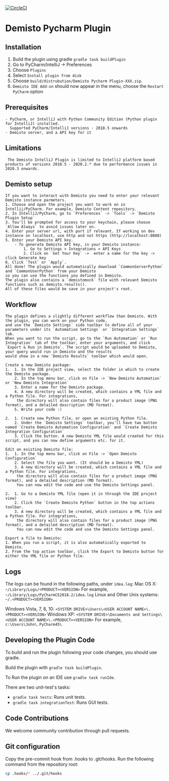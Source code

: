 [![CircleCI](https://circleci.com/gh/circleci/circleci-docs.svg?style=svg)](https://circleci.com/gh/demisto/pycharm-plugin)

# Demisto Pycharm Plugin

## Installation
   1. Build the plugin using gradle `gradle task buildPlugin`
   2. Go to PyCharm/IntelliJ -> Preferences 
   3. Choose `Plugins`
   4. Select `Install plugin from disk`
   5. Choose `build/distrubution/Demisto Pycharm Plugin-XXX.zip`. 
   6. `Demisto IDE Add-on` should now appear in the menu, choose the `Restart PyCharm` option
## Prerequisites 
    - PyCharm, or IntelliJ with Python Community Edition (Python plugin for IntelliJ) installed. 
      Supported PyCharm/IntelliJ versions - 2018.5 onwards
    - Demisto server, and a API key for it 
## Limitations
     The Demisto IntelliJ Plugin is limited to IntelliJ platform based products of versions 2018.5 - 2020.2.* due to performance issues in 2020.3 onwards.
## Demisto setup
    If you want to interact with Demisto you need to enter your relevant Demisto instance parmeters.
    1. Choose and open the project you want to work on in Intellij/PyCharm. For example, Demisto Content repository.
    2. In IntelliJ/PyCharm, go to `Preferences` -> `Tools` -> `Demisto Plugin Setup`
    3. You'll be prompted for access to your keychain, please choose `Allow Always` to avoid issues later on.
    4. Enter your server url, with port if relevant. If working on dev instance on localhost, use http and not https (http://localhost:8080)
    5. Enter your Demisto API key.
        - To generate Demisto API key, in your Demisto instance:
            1. Go to Settings > Integrations > API Keys
            2. Click on `Get Your Key` ->  enter a name for the key -> click Generate key
    6. Click `Test` or `Apply`.
    All done! The plugin would automatically download `CommonServerPython` and `CommonUserPython` from your Demisto
    so you can use the functions you defined in Demisto.
    The plugin also contains a `demistomock` file with relevant Demisto functions such as demisto.results().
    All of these files would be save in your project's root.
    
## Workflow
    The plugin defines a slightly different workflow than Demisto. With the plugin, you can work on your Python code,
    and use the `Demisto Settings` side toolbar to define all of your parameters under its `Automation Settings` or `Integration Settings` tab.
    When you want to run the script, go to the `Run Automation` or `Run Integration` tab of the toolbar, enter your arguments, and click 
    `Export & Run in Demisto`. The script would be uploaded to Demisto, your query would run in Demisto and the results
    would show in a new `Demisto Results` toolbar which would open.
    
    Create a new Demisto package:
    1.  1. In the IDE project view, select the folder in which to create the Demisto package.
        2. In the top menu bar, click on File -> `New Demisto Automation` or `New Demisto Integration`
        3. Enter a name for the Demisto package.
        4. A new directory will be created, which contains a YML file and a Python file. For integrations,
         the directory will also contain files for a product image (PNG format), and a detailed description (MD format).
        5. Write your code :)
    
    2.  1. Create new Python file, or open an existing Python file.
        2. Under the `Demisto Settings` toolbar, you'll have two button named `Create Demisto Automation Configuration` and `Create Demisto Integration Configuration`
        3. Click the button. A new Demisto YML file would created for this script, and you can now define arguments etc. for it.
         
    Edit an existing Demisto file:
    1.  1. In the top menu bar, click on File -> `Open Demisto Configuration`
        2. Select the file you want. (It should be a Demisto YML)
        3. A new directory will be created, which contains a YML file and a Python file. For integrations,
         the directory will also contain files for a product image (PNG format), and a detailed description (MD format). 
         You can now edit the code and use the Demisto Settings panel.
    
    2.  1. Go to a Demisto YML file (open it in through the IDE project view)
        2. Click the `Create Demisto Python` button in the top actions toolbar.
        3. A new directory will be created, which contains a YML file and a Python file. For integrations,
         the directory will also contain files for a product image (PNG format), and a detailed description (MD format). 
         You can now edit the code and use the Demisto Settings panel.

    Export a file to Demisto:
    1. When you run a script, it is also automatically exported to Demisto.
    2. From the top action toolbar, click the Export to Demisto button for either the YML file or Python file.
    
## Logs
   The logs can be found in the following paths, under `idea.log`:
   Mac OS X: `~/Library/Logs/<PRODUCT><VERSION>`
   For example, `~/Library/Logs/PyCharmCE2018.2/idea.log`
   Linux and Other Unix systems: ` ~/.<PRODUCT><VERSION>`
   
   Windows Vista, 7, 8, 10: `<SYSTEM DRIVE>\Users\<USER ACCOUNT NAME>\.<PRODUCT><VERSION>`
   Windows XP: `<SYSTEM DRIVE>\Documents and Settings\<USER ACCOUNT NAME>\.<PRODUCT><VERSION>`
   For example, `c:\Users\John\.PyCharm45\`
   
## Developing the Plugin Code
To build and run the plugin following your code changes, you should use gradle.

Build the plugin with `gradle task buildPlugin`.

To Run the plugin on an IDE use `gradle task runIde`.

There are two unit-test's tasks:  
* `gradle task tests`: Runs unit tests.
* `gradle task integrationTest`: Runs GUI tests.

## Code Contributions
We welcome community contribution through pull requests.

## Git configuration
Copy the pre-commit hook from .hooks to .git/hooks. Run the following command from the repository root:

```sh
cp .hooks/* ../.git/hooks
```
